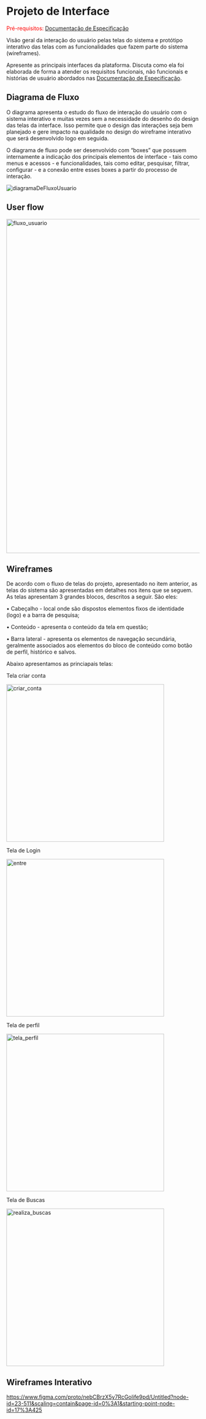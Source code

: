 
# Projeto de Interface

<span style="color:red">Pré-requisitos: <a href="2-Especificação do Projeto.md"> Documentação de Especificação</a></span>

Visão geral da interação do usuário pelas telas do sistema e protótipo interativo das telas com as funcionalidades que fazem parte do sistema (wireframes).

 Apresente as principais interfaces da plataforma. Discuta como ela foi elaborada de forma a atender os requisitos funcionais, não funcionais e histórias de usuário abordados nas <a href="2-Especificação do Projeto.md"> Documentação de Especificação</a>.

## Diagrama de Fluxo

O diagrama apresenta o estudo do fluxo de interação do usuário com o sistema interativo e  muitas vezes sem a necessidade do desenho do design das telas da interface. Isso permite que o design das interações seja bem planejado e gere impacto na qualidade no design do wireframe interativo que será desenvolvido logo em seguida.

O diagrama de fluxo pode ser desenvolvido com “boxes” que possuem internamente a indicação dos principais elementos de interface - tais como menus e acessos - e funcionalidades, tais como editar, pesquisar, filtrar, configurar - e a conexão entre esses boxes a partir do processo de interação. 

![diagramaDeFluxoUsuario](https://user-images.githubusercontent.com/70844369/229928655-145488d3-b0ee-4f1c-b8e3-d58421674fd0.png)

## User flow

<img width="872" alt="fluxo_usuario" src="https://user-images.githubusercontent.com/114538688/230772266-334c1608-5c60-4a34-bc2c-182cb4aa70b7.png">


## Wireframes

De acordo com o fluxo de telas do projeto, apresentado no item anterior, as telas do sistema são apresentadas em detalhes nos itens que se seguem. As telas apresentam 3 grandes blocos, descritos a seguir. São eles:

• Cabeçalho - local onde são dispostos elementos fixos de identidade (logo) e a barra de pesquisa;

• Conteúdo - apresenta o conteúdo da tela em questão;

• Barra lateral - apresenta os elementos de navegação secundária, geralmente associados aos elementos do bloco de conteúdo como botão de perfil, histórico e salvos.

Abaixo apresentamos as princiapais telas:

Tela criar conta


<img width="411" alt="criar_conta" src="https://user-images.githubusercontent.com/114538688/230769926-547c0156-30ee-447b-aba3-3b337281552e.png">

Tela de Login

<img width="411" alt="entre" src="https://user-images.githubusercontent.com/114538688/230770328-5d4b12c2-727e-403b-9e87-d40e86d2fd14.png">


Tela de perfil

<img width="411" alt="tela_perfil" src="https://user-images.githubusercontent.com/114538688/230769941-d5109d30-a6b7-43d1-bbbd-1693c8576a1a.png">

Tela de Buscas

<img width="411" alt="realiza_buscas" src="https://user-images.githubusercontent.com/114538688/230769959-221e02b5-b6fa-4d02-ab3e-804b6c4d90e6.png">


## Wireframes Interativo


https://www.figma.com/proto/nebCBrzX5y7RcGolife9pd/Untitled?node-id=23-511&scaling=contain&page-id=0%3A1&starting-point-node-id=17%3A425
